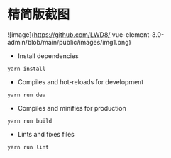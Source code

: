 # 精简版截图
![image](https://github.com/LWD8/
vue-element-3.0-admin/blob/main/public/images/img1.png)

- Install dependencies
```
yarn install
```

- Compiles and hot-reloads for development
```
yarn run dev
```

- Compiles and minifies for production
```
yarn run build
```

- Lints and fixes files
```
yarn run lint
```
